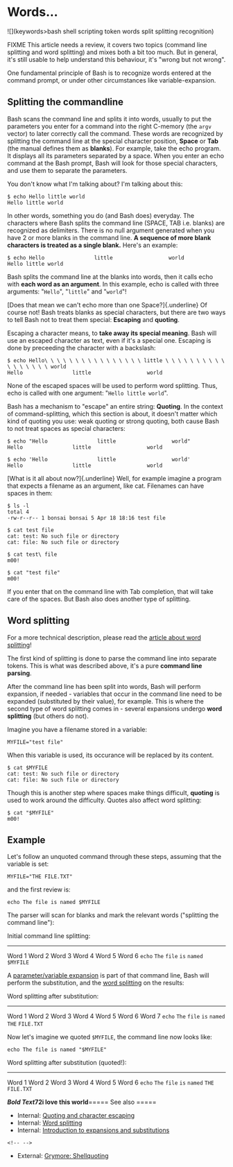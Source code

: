 # Words\...

![](keywords>bash shell scripting token words split splitting recognition)

FIXME This article needs a review, it covers two topics (command line
splitting and word splitting) and mixes both a bit too much. But in
general, it\'s still usable to help understand this behaviour, it\'s
\"wrong but not wrong\".

One fundamental principle of Bash is to recognize words entered at the
command prompt, or under other circumstances like variable-expansion.

## Splitting the commandline

Bash scans the command line and splits it into words, usually to put the
parameters you enter for a command into the right C-memory (the `argv`
vector) to later correctly call the command. These words are recognized
by splitting the command line at the special character position,
**Space** or **Tab** (the manual defines them as **blanks**). For
example, take the echo program. It displays all its parameters separated
by a space. When you enter an echo command at the Bash prompt, Bash will
look for those special characters, and use them to separate the
parameters.

You don\'t know what I\'m talking about? I\'m talking about this:

    $ echo Hello little world
    Hello little world

In other words, something you do (and Bash does) everyday. The
characters where Bash splits the command line (SPACE, TAB i.e. blanks)
are recognized as delimiters. There is no null argument generated when
you have 2 or more blanks in the command line. **A sequence of more
blank characters is treated as a single blank.** Here\'s an example:

    $ echo Hello                little                  world
    Hello little world

Bash splits the command line at the blanks into words, then it calls
echo with **each word as an argument**. In this example, echo is called
with three arguments: \"`Hello`\", \"`little`\" and \"`world`\"!

[Does that mean we can\'t echo more than one Space?]{.underline} Of
course not! Bash treats blanks as special characters, but there are two
ways to tell Bash not to treat them special: **Escaping** and
**quoting**.

Escaping a character means, to **take away its special meaning**. Bash
will use an escaped character as text, even if it\'s a special one.
Escaping is done by preceeding the character with a backslash:

    $ echo Hello\ \ \ \ \ \ \ \ \ \ \ \ \ \ \ \ little \ \ \ \ \ \ \ \ \ \ \ \ \ \ \ \ \ world
    Hello                little                  world

None of the escaped spaces will be used to perform word splitting. Thus,
echo is called with one argument: \"`Hello little world`\".

Bash has a mechanism to \"escape\" an entire string: **Quoting**. In the
context of command-splitting, which this section is about, it doesn\'t
matter which kind of quoting you use: weak quoting or strong quoting,
both cause Bash to not treat spaces as special characters:

    $ echo "Hello                little                  world"
    Hello                little                  world

    $ echo 'Hello                little                  world'
    Hello                little                  world

[What is it all about now?]{.underline} Well, for example imagine a
program that expects a filename as an argument, like cat. Filenames can
have spaces in them:

    $ ls -l
    total 4
    -rw-r--r-- 1 bonsai bonsai 5 Apr 18 18:16 test file

    $ cat test file
    cat: test: No such file or directory
    cat: file: No such file or directory

    $ cat test\ file
    m00!

    $ cat "test file"
    m00!

If you enter that on the command line with Tab completion, that will
take care of the spaces. But Bash also does another type of splitting.

## Word splitting

For a more technical description, please read the [article about word
splitting](/syntax/expansion/wordsplit)!

The first kind of splitting is done to parse the command line into
separate tokens. This is what was described above, it\'s a pure
**command line parsing**.

After the command line has been split into words, Bash will perform
expansion, if needed - variables that occur in the command line need to
be expanded (substituted by their value), for example. This is where the
second type of word splitting comes in - several expansions undergo
**word splitting** (but others do not).

Imagine you have a filename stored in a variable:

    MYFILE="test file"

When this variable is used, its occurance will be replaced by its
content.

    $ cat $MYFILE
    cat: test: No such file or directory
    cat: file: No such file or directory

Though this is another step where spaces make things difficult,
**quoting** is used to work around the difficulty. Quotes also affect
word splitting:

    $ cat "$MYFILE"
    m00!

## Example

Let\'s follow an unquoted command through these steps, assuming that the
variable is set:

    MYFILE="THE FILE.TXT"

and the first review is:

    echo The file is named $MYFILE

The parser will scan for blanks and mark the relevant words (\"splitting
the command line\"):

  Initial command line splitting:                                        
  --------------------------------- -------- -------- -------- --------- -----------
  Word 1                            Word 2   Word 3   Word 4   Word 5    Word 6
  `echo`                            `The`    `file`   `is`     `named`   `$MYFILE`

A [parameter/variable expansion](/syntax/pe) is part of that command
line, Bash will perform the substitution, and the [word
splitting](/syntax/expansion/wordsplit) on the results:

  Word splitting after substitution:                                                 
  ------------------------------------ -------- -------- -------- --------- -------- ------------
  Word 1                               Word 2   Word 3   Word 4   Word 5    Word 6   Word 7
  `echo`                               `The`    `file`   `is`     `named`   `THE`    `FILE.TXT`

Now let\'s imagine we quoted `$MYFILE`, the command line now looks like:

    echo The file is named "$MYFILE"

  Word splitting after substitution (quoted!):                                        
  ---------------------------------------------- -------- -------- -------- --------- ----------------
  Word 1                                         Word 2   Word 3   Word 4   Word 5    Word 6
  `echo`                                         `The`    `file`   `is`     `named`   `THE FILE.TXT`

***Bold Text*72i love this world**===== See also =====

-   Internal: [Quoting and character escaping](/syntax/quoting)
-   Internal: [Word splitting](/syntax/expansion/wordsplit)
-   Internal: [Introduction to expansions and
    substitutions](/syntax/expansion/intro)

```{=html}
<!-- -->
```
-   External: [Grymore:
    Shellquoting](http://www.grymoire.com/Unix/Quote.html)
